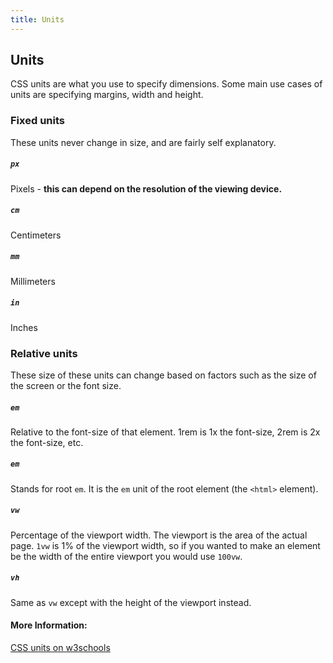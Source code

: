 ```yaml
---
title: Units
---
```

## Units

<!-- The article goes here, in GitHub-flavored Markdown. Feel free to add YouTube videos, images, and CodePen/JSBin embeds  -->
CSS units are what you use to specify dimensions. Some main use cases of units are specifying margins, width and height.

### Fixed units
These units never change in size, and are fairly self explanatory.

##### `px`
Pixels - **this can depend on the resolution of the viewing device.** 
##### `cm`
Centimeters
##### `mm`
Millimeters
##### `in`
Inches

### Relative units
These size of these units can change based on factors such as the size of the screen or the font size.

##### `em`
Relative to the font-size of that element. 1rem is 1x the font-size, 2rem is 2x the font-size, etc.
##### `em`
Stands for root `em`. It is the `em` unit of the root element (the `<html>` element).
##### `vw`
Percentage of the viewport width. The viewport is the area of the actual page. `1vw` is 1% of the viewport width, so if you wanted to make an element be the width of the entire viewport you would use `100vw`.
##### `vh`
Same as `vw` except with the height of the viewport instead.



#### More Information:
<!-- Please add any articles you think might be helpful to read before writing the article -->
[CSS units on w3schools](https://www.w3schools.com/cssref/css_units.asp)

